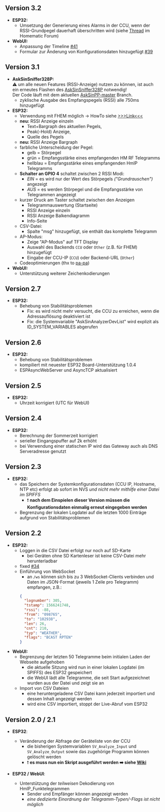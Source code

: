 ## Version 3.2
- **ESP32:**
  - Umsetzung der Generierung eines Alarms in der CCU, wenn der RSSI-Grundpegel dauerhaft überschritten wird (siehe [Thread](https://homematic-forum.de/forum/viewtopic.php?f=76&t=56706&p=562997#p562997) im Homematic Forum)
- **WebUI:** 
  - Anpassung der Timeline [#41](https://github.com/jp112sdl/AskSinAnalyzer/pull/41)
  - Formular zur Änderung von Konfigurationsdaten hinzugefügt [#39](https://github.com/jp112sdl/AskSinAnalyzer/issues/39)

## Version 3.1
- **AskSinSniffer328P:**<br/>
⚠️ um alle neuen Features (RSSI-Anzeige) nutzen zu können, ist auch ein erneutes Flashen des [AskSinSniffer328P](https://github.com/jp112sdl/AskSinAnalyzer/tree/master/AskSinSniffer328P) notwendig!<br/>
Der Code läuft mit dem aktuellen [AskSinPP-master](https://github.com/pa-pa/AskSinPP) Branch.
  - zyklische Ausgabe des Empfangspegels (RSSI) alle 750ms hinzugefügt
- **ESP32:**
  - Verwendung mit FHEM möglich -> HowTo siehe [>>>Link<<<](https://homematic-forum.de/forum/viewtopic.php?f=76&t=56214&p=558680#p558680)
  - **neu:** RSSI Anzeige einzeln 
    - Text+Bargraph des aktuellen Pegels, 
    - Peak(-Hold) Anzeige, 
    - Quelle des Pegels
  - **neu:** RSSI Anzeige Bargraph
  - farbliche Unterscheidung der Pegel:
    - gelb = Störpegel
    - grün = Empfangsstärke eines empfangenden HM RF Telegramms
    - hellblau = Empfangsstärke eines empfangenden HmIP Telegramms
  - **Schalter an GPIO 4** schaltet zwischen 2 RSSI Modi:
    - _EIN_ = es wird nur der Wert des Störpegels _("Grundrauschen")_ angezeigt
    - _AUS_ = es werden Störpegel und die Empfangsstärke von Telegrammen angezeigt
  - kurzer Druck am Taster schaltet zwischen den Anzeigen
    - Telegrammauswertung (Startseite)
    - RSSI Anzeige einzeln
    - RSSI Anzeige Balkendiagramm
    - Info-Seite
  - CSV-Datei:  
    - Spalte "msg" hinzugefügt, sie enthält das komplette Telegramm
  - AP-Modus:
    - Zeige "AP-Modus" auf TFT Display
    - Auswahl des Backends `CCU` oder `Other` (z.B. für FHEM) hinzugefügt
    - Eingabe der CCU-IP (`CCU`) oder Backend-URL (`Other`)
  - Codeoptimierungen (thx to [pa-pa](https://github.com/pa-pa))  
- **WebUI:**
  - Unterstützung weiterer Zeichenkodierungen

## Version 2.7
- **ESP32:**
  - Behebung von Stabilitätsproblemen
    - Fix: es wird nicht mehr versucht, die CCU zu erreichen, wenn die Adressauflösung deaktiviert ist
    - Fix: die Systemvariable "AskSinAnalyzerDevList" wird explizit als ID_SYSTEM_VARIABLES abgerufen

## Version 2.6
- **ESP32:**
  - Behebung von Stabilitätsproblemen
  - kompiliert mit neuester ESP32 Board-Unterstützung 1.0.4
  - ESPAsyncWebServer und AsyncTCP aktualisiert

## Version 2.5
- **ESP32:**
  - Uhrzeit korrigiert (UTC für WebUI)
  
## Version 2.4
- **ESP32:**
  - Berechnung der Sommerzeit korrigiert
  - serieller Eingangspuffer auf 2k erhöht
  - bei Verwendung einer statischen IP wird das Gateway auch als DNS Serveradresse genutzt
  
## Version 2.3
- **ESP32:**
  - das Speichern der Systemkonfigurationsdaten (CCU IP, Hostname, NTP etc) erfolgt ab sofort im NVS *und nicht mehr mithilfe einer Datei im SPIFFS*
    - ❗ **nach dem Einspielen dieser Version müssen die Konfigurationsdaten einmalig erneut eingegeben werden**
  - Begrenzung der lokalen Logdatei auf die letzten 1000 Einträge aufgrund von Stabilitätsproblemen   

## Version 2.2
- **ESP32:** 
  - Loggen in die CSV Datei erfolgt nur noch auf SD-Karte
    - bei Geräten ohne SD Kartenleser ist keine CSV-Datei mehr herunterladbar
  - fixed [#34](https://github.com/jp112sdl/AskSinAnalyzer/issues/34)
  - Einführung von WebSocket
    - an `/ws` können sich bis zu 3 WebSocket-Clients verbinden und Daten im JSON-Format (jeweils 1 Zeile pro Telegramm) empfangen, z.B.: 
    ```json
    {
      "lognumber": 305, 
      "tstamp": 1566241748, 
      "rssi": -88, 
      "from": "098765", 
      "to": "102938", 
      "len": 26, 
      "cnt": 210, 
      "typ": "WEATHER", 
      "flags": "BCAST RPTEN"
    }
    ```
- **WebUI:** 
  - Begrenzung der letzten 50 Telegramme beim initialen Laden der Webseite aufgehoben
    - die aktuelle Sitzung wird nun in einer lokalen Logdatei (im SPIFFS) des ESP32 gespeichert
    - die WebUI lädt alle Telegramme, die seit Start aufgezeichnet wurden aus der Datei und zeigt sie an
  - Import von CSV Dateien
    - eine heruntergeladene CSV Datei kann jederzeit importiert und dessen Inhalt angezeigt werden
    - wird eine CSV importiert, stoppt der Live-Abruf vom ESP32

## Version 2.0 / 2.1
- **ESP32**:
  - Veränderung der Abfrage der Geräteliste von der CCU
    - die bisherigen Systemvariablen `SV_Analyze_Input` und `SV_Analyze_Output` sowie das zugehörige Programm können gelöscht werden
    - ❗️ **es muss nun ein Skript ausgeführt werden ➡️ siehe [Wiki](https://github.com/jp112sdl/AskSinAnalyzer/wiki/CCU_Unterstützung)**
  
- **ESP32 / WebUI**: 
  - Unterstützung der *teilweisen* Dekodierung von HmIP_Funktelegrammen
    - Sender und Empfänger können angezeigt werden
    - *eine dedizierte Einordnung der Telegramm-Typen/-Flags ist nicht möglich*
